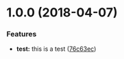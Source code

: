 <a name="1.0.0"></a>
# 1.0.0 (2018-04-07)


### Features

* **test:** this is a test ([76c63ec](https://github.com/NetanelBasal/ng-sem-version/commit/76c63ec))
